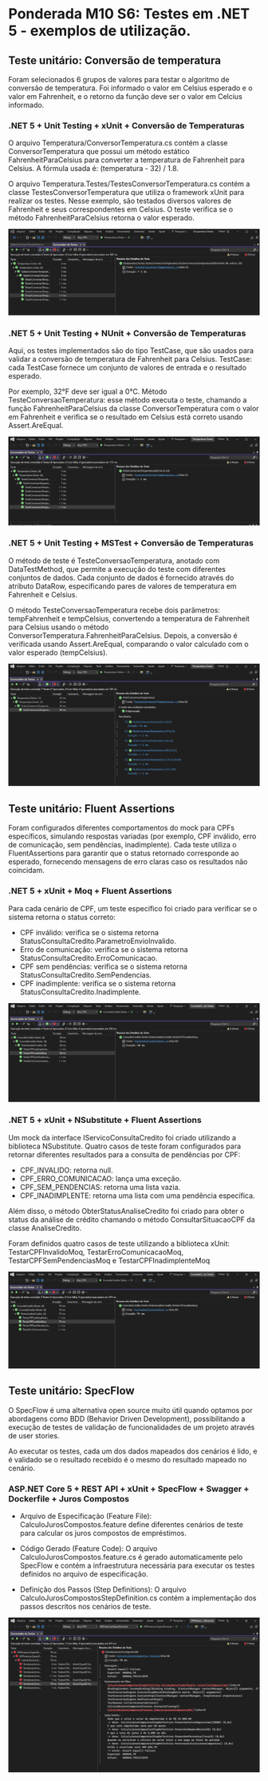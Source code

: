 # Ponderada M10 S6: Testes em .NET 5 - exemplos de utilização.


## Teste unitário: Conversão de temperatura
Foram selecionados 6 grupos de valores para testar o algoritmo de conversão de temperatura. Foi informado o valor em Celsius esperado e o valor em Fahrenheit, e o retorno da função deve ser o valor em Celcius informado.

### .NET 5 + Unit Testing + xUnit + Conversão de Temperaturas
O arquivo Temperatura/ConversorTemperatura.cs contém a classe ConversorTemperatura que possui um método estático FahrenheitParaCelsius para converter a temperatura de Fahrenheit para Celsius. A fórmula usada é: (temperatura - 32) / 1.8.

O arquivo Temperatura.Testes/TestesConversorTemperatura.cs contém a classe TestesConversorTemperatura que utiliza o framework xUnit para realizar os testes. Nesse exemplo, são testados diversos valores de Fahrenheit e seus correspondentes em Celsius. O teste verifica se o método FahrenheitParaCelsius retorna o valor esperado.


![image](assets/xUnit.png)


### .NET 5 + Unit Testing + NUnit + Conversão de Temperaturas

Aqui, os testes implementados são do tipo TestCase, que são usados para validar a conversão de temperatura de Fahrenheit para Celsius. TestCase: cada TestCase fornece um conjunto de valores de entrada e o resultado esperado. 

Por exemplo, 32°F deve ser igual a 0°C. Método TesteConversaoTemperatura: esse método executa o teste, chamando a função FahrenheitParaCelsius da classe ConversorTemperatura com o valor em Fahrenheit e verifica se o resultado em Celsius está correto usando Assert.AreEqual.

![image](assets/NUnit.png)


### .NET 5 + Unit Testing + MSTest + Conversão de Temperaturas
O método de teste é TesteConversaoTemperatura, anotado com DataTestMethod, que permite a execução do teste com diferentes conjuntos de dados. Cada conjunto de dados é fornecido através do atributo DataRow, especificando pares de valores de temperatura em Fahrenheit e Celsius. 

O método TesteConversaoTemperatura recebe dois parâmetros: tempFahrenheit e tempCelsius, convertendo a temperatura de Fahrenheit para Celsius usando o método ConversorTemperatura.FahrenheitParaCelsius. Depois, a conversão é verificada usando Assert.AreEqual, comparando o valor calculado com o valor esperado (tempCelsius).

![image](assets/MSTest.png)


## Teste unitário: Fluent Assertions
Foram configurados diferentes comportamentos do mock para CPFs específicos, simulando respostas variadas (por exemplo, CPF inválido, erro de comunicação, sem pendências, inadimplente). Cada teste utiliza o FluentAssertions para garantir que o status retornado corresponde ao esperado, fornecendo mensagens de erro claras caso os resultados não coincidam.



### .NET 5 + xUnit + Moq + Fluent Assertions
Para cada cenário de CPF, um teste específico foi criado para verificar se o sistema retorna o status correto:
- CPF inválido: verifica se o sistema retorna StatusConsultaCredito.ParametroEnvioInvalido.
- Erro de comunicação: verifica se o sistema retorna StatusConsultaCredito.ErroComunicacao.
- CPF sem pendências: verifica se o sistema retorna StatusConsultaCredito.SemPendencias.
- CPF inadimplente: verifica se o sistema retorna StatusConsultaCredito.Inadimplente.

![image](assets/Moq.png)



### .NET 5 + xUnit + NSubstitute + Fluent Assertions
Um mock da interface IServicoConsultaCredito foi criado utilizando a biblioteca NSubstitute. Quatro casos de teste foram configurados para retornar diferentes resultados para a consulta de pendências por CPF:
- CPF_INVALIDO: retorna null.
- CPF_ERRO_COMUNICACAO: lança uma exceção.
- CPF_SEM_PENDENCIAS: retorna uma lista vazia.
- CPF_INADIMPLENTE: retorna uma lista com uma pendência específica.

Além disso, o método ObterStatusAnaliseCredito foi criado para obter o status da análise de crédito chamando o método ConsultarSituacaoCPF da classe AnaliseCredito.

Foram definidos quatro casos de teste utilizando a biblioteca xUnit: TestarCPFInvalidoMoq, TestarErroComunicacaoMoq, TestarCPFSemPendenciasMoq e TestarCPFInadimplenteMoq

![image](assets/NSubstitute.png)


## Teste unitário: SpecFlow
O SpecFlow é uma alternativa open source muito útil quando optamos por abordagens como BDD (Behavior Driven Development), possibilitando a execução de testes de validação de funcionalidades de um projeto através de user stories. 

Ao executar os testes, cada um dos dados mapeados dos cenários é lido, e é validado se o resultado recebido é o mesmo do resultado mapeado no cenário.


### ASP.NET Core 5 + REST API + xUnit + SpecFlow + Swagger + Dockerfile + Juros Compostos
- Arquivo de Especificação (Feature File):
CalculoJurosCompostos.feature define diferentes cenários de teste para calcular os juros compostos de empréstimos. 

- Código Gerado (Feature Code):
O arquivo CalculoJurosCompostos.feature.cs é gerado automaticamente pelo SpecFlow e contém a infraestrutura necessária para executar os testes definidos no arquivo de especificação. 

- Definição dos Passos (Step Definitions):
O arquivo CalculoJurosCompostosStepDefinition.cs contém a implementação dos passos descritos nos cenários de teste. 


![image](assets/SpecFlow.png)




